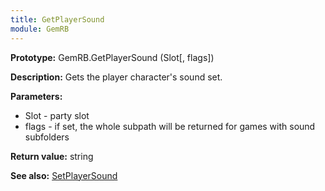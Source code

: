 ```yaml
---
title: GetPlayerSound
module: GemRB
---
```


**Prototype:** GemRB.GetPlayerSound (Slot[, flags])

**Description:**    Gets the player character's sound set.

**Parameters:** 
  * Slot - party slot
  * flags - if set, the whole subpath will be returned for games with sound subfolders

**Return value:** string

**See also:** [SetPlayerSound](SetPlayerSound.md)
